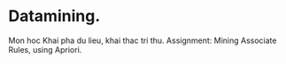 # Datamining.
Mon hoc Khai pha du lieu, khai thac tri thu.
Assignment: Mining Associate Rules, using Apriori.
